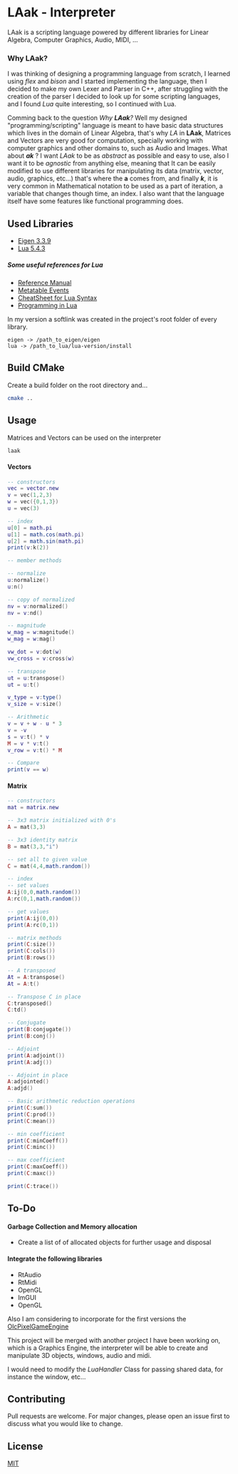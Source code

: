 # LAak - Interpreter
LAak is a scripting language powered by different libraries for Linear Algebra, Computer Graphics, Audio, MIDI, ...

### Why LAak?

I was thinking of designing a programming language from scratch, I learned using _flex_ and _bison_ and I started implementing the language, then I decided to make my own Lexer and Parser in C++, after struggling with the creation of the parser I decided to look up for some scripting languages, and I found _Lua_ quite interesting, so I continued with Lua.

Comming back to the question _Why **LAak**?_ Well my designed "programming/scripting" language is meant to have basic data structures which lives in the domain of Linear Algebra, that's why _LA_ in **LAak**, Matrices and Vectors are very good for computation, specially working with computer graphics and other domains to, such as Audio and Images. What about _**ak**_ ? I want _LAak_ to be as _abstract_ as possible and easy to use, also I want it to be _agnostic_ from anything else, meaning that It can be easily modified to use different libraries for manipulating its data (matrix, vector, audio, graphics, etc...) that's where the **a** comes from, and finally **_k_**, it is very common in Mathematical notation to be used as a part of iteration, a variable that changes though time, an index. I also want that the language itself have some features like functional programming does.

## Used Libraries

- [Eigen 3.3.9](https://eigen.tuxfamily.org/index.php?title=Main_Page)
- [Lua 5.4.3](http://www.lua.org/ftp/lua-5.4.3.tar.gz)

##### Some useful references for Lua

* [Reference Manual](https://www.lua.org/manual/5.4/manual.html)
* [Metatable Events](http://lua-users.org/wiki/MetatableEvents)
* [CheatSheet for Lua Syntax](https://devhints.io/lua)
* [Programming in Lua](https://www.lua.org/pil/contents.html)

In my version a softlink was created in the project's root folder of every library.

```
eigen -> /path_to_eigen/eigen
lua -> /path_to_lua/lua-version/install
```

## Build CMake

Create a build folder on the root directory and...

```bash
cmake ..
```

## Usage

Matrices and Vectors can be used on the interpreter

```bash
laak
```
#### Vectors

```lua
-- constructors
vec = vector.new
v = vec(1,2,3)
w = vec({0,1,3})
u = vec(3)

-- index
u[0] = math.pi
u[1] = math.cos(math.pi)
u[2] = math.sin(math.pi)
print(v:k(2))

-- member methods

-- normalize
u:normalize()
u:n()

-- copy of normalized
nv = v:normalized()
nv = v:nd()

-- magnitude
w_mag = w:magnitude()
w_mag = w:mag()

vw_dot = v:dot(w)
vw_cross = v:cross(w)

-- transpose
ut = u:transpose()
ut = u:t()

v_type = v:type()
v_size = v:size()

-- Arithmetic
v = v + w - u * 3
v = -v
s = v:t() * v
M = v * v:t()
v_row = v:t() * M

-- Compare
print(v == w)
```

#### Matrix

```lua
-- constructors
mat = matrix.new

-- 3x3 matrix initialized with 0's
A = mat(3,3)

-- 3x3 identity matrix
B = mat(3,3,"i")

-- set all to given value
C = mat(4,4,math.random())

-- index
-- set values
A:ij(0,0,math.random())
A:rc(0,1,math.random())

-- get values
print(A:ij(0,0))
print(A:rc(0,1))

-- matrix methods
print(C:size())
print(C:cols())
print(B:rows())

-- A transposed
At = A:transpose()
At = A:t()

-- Transpose C in place
C:transposed()
C:td()

-- Conjugate
print(B:conjugate())
print(B:conj())

-- Adjoint
print(A:adjoint())
print(A:adj())

-- Adjoint in place
A:adjointed()
A:adjd()

-- Basic arithmetic reduction operations
print(C:sum())
print(C:prod())
print(C:mean())

-- min coefficient
print(C:minCoeff())
print(C:minc())

-- max coefficient
print(C:maxCoeff())
print(C:maxc())

print(C:trace())
```

## To-Do

#### Garbage Collection and Memory allocation
- Create a list of of allocated objects for further usage and disposal

#### Integrate the following libraries
- RtAudio
- RtMidi
- OpenGL
- ImGUI
- OpenGL

Also I am considering to incorporate for the first versions the [OlcPixelGameEngine](https://github.com/OneLoneCoder/olcPixelGameEngine/)

This project will be merged with another project I have been working on, which is a Graphics Engine, the interpreter will be able to create and manipulate 3D objects, windows, audio and midi.

I would need to modify the _LuaHandler_ Class for passing shared data, for instance the window, etc...


## Contributing
Pull requests are welcome. For major changes, please open an issue first to discuss what you would like to change.

## License
[MIT](https://choosealicense.com/licenses/mit/)
